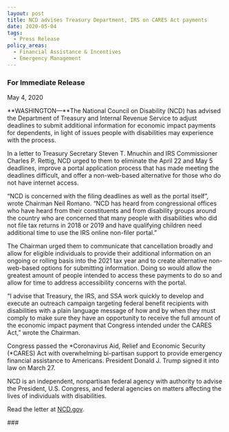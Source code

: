 ```yaml
---
layout: post
title: NCD advises Treasury Department, IRS on CARES Act payments
date: 2020-05-04
tags:
  - Press Release
policy_areas:
  - Financial Assistance & Incentives
  - Emergency Management
---
```


### For Immediate Release

May 4, 2020

**WASHINGTON—**The National Council on Disability (NCD) has advised the Department of Treasury and Internal Revenue Service to adjust deadlines to submit additional information for economic impact payments for dependents, in light of issues people with disabilities may experience with the process.

In a letter to Treasury Secretary Steven T. Mnuchin and IRS Commissioner Charles P. Rettig, NCD urged to them to eliminate the April 22 and May 5 deadlines, improve a portal application process that has made meeting the deadlines difficult, and offer a non-web-based alternative for those who do not have internet access.

“NCD is concerned with the filing deadlines as well as the portal itself”, wrote Chairman Neil Romano. “NCD has heard from congressional offices who have heard from their constituents and from disability groups around the country who are concerned that many people with disabilities who did not file tax returns in 2018 or 2019 and have qualifying children need additional time to use the IRS online non-filer portal.”

The Chairman urged them to communicate that cancellation broadly and allow for eligible individuals to provide their additional information on an ongoing or rolling basis into the 2021 tax year and to create alternative non-web-based options for submitting information. Doing so would allow the greatest amount of people intended to access these payments to do so and allow for time to address accessibility concerns with the portal.

“I advise that Treasury, the IRS, and SSA work quickly to develop and execute an outreach campaign targeting federal benefit recipients with disabilities with a plain language message of how and by when they must comply to make sure they have an opportunity to receive the full amount of the economic impact payment that Congress intended under the CARES Act,” wrote the Chairman.

Congress passed the *Coronavirus Aid, Relief and Economic Security (*CARES) Act with overwhelming bi-partisan support to provide emergency financial assistance to Americans. President Donald J. Trump signed it into law on March 27.

NCD is an independent, nonpartisan federal agency with authority to advise the President, U.S. Congress, and federal agencies on matters affecting the lives of individuals with disabilities.

Read the letter at [NCD.gov](https://ncd.gov/publications/2020/ncd-letter-treasury-secretary-and-irs-commissioner-cares-act-payments).

\###
